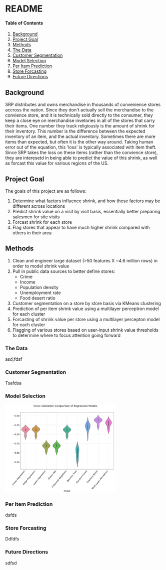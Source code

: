 # README #

#### Table of Contents
1. [Background](#background)
2. [Project Goal](#project-goal)
3. [Methods](#methods)
4. [The Data](#the-data)
5. [Customer Segmentation](#customer-segmentation)
6. [Model Selection](#model-selection)
7. [Per Item Prediction](#per-item-prediction)
8. [Store Forcasting](#store-forcasting)
9. [Future Directions](#future-directions)

## Background ##

SRP distributes and owns merchandise in thousands of convenience stores accross the nation. Since they don't actually sell the merchandise to the convience store, and it is technically sold directly to the consumer, they keep a close eye on merchandise invetories in all of the stores that carry their items. One number they track religiously is the amount of shrink for their inventory. This number is the difference between the expected inventory of an item, and the actual inventory. Sometimes there are more items than expected, but often it is the other way around. Taking human error out of the equation, this 'loss' is typically associated with item theft. Since SRP takes the loss on these items (rather than the convience store), they are interesetd in being able to predict the value of this shrink, as well as forcast this value for various regions of the US.

## Project Goal ##

The goals of this project are as follows:
1. Determine what factors influence shrink, and how these factors may be different across locations
2. Predict shrink value on a visit by visit basis, essentially better preparing salesmen for site visits
3. Forcast shrink for each store
4. Flag stores that appear to have much higher shrink compared with others in their area

## Methods ##

1. Clean and engineer large dataset (>50 features X ~4.6 million rows) in order to model shrink value
2. Pull in public data sources to better define stores:
   - Crime
   - Income
   - Population density
   - Unemployment rate
   - Food desert ratio
3. Customer segmentation on a store by store basis via KMeans clustering
4. Prediction of per item shrink value using a multilayer perceptron model for each cluster
5. Forcasting of shrink value per store using a multilayer percepton model for each cluster
6. Flagging of various stores based on user-input shrink value thresholds to determine where to focus attention going forward

### The Data ###

asd;fdsf

### Customer Segmentation ###

Tsafdsa

### Model Selection ###

<img src="/images/model_selection.png" width="70%">

### Per Item Prediction ###

dsfds

### Store Forcasting ###

Ddfdfs

### Future Directions ###

sdfsd
